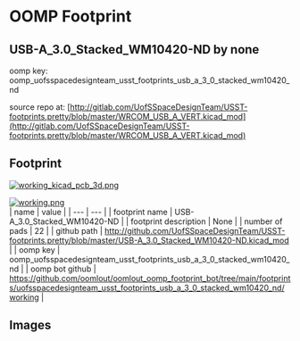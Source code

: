 # OOMP Footprint  
## USB-A_3.0_Stacked_WM10420-ND  by none  
  
oomp key: oomp_uofsspacedesignteam_usst_footprints_usb_a_3_0_stacked_wm10420_nd  
  
source repo at: [http://gitlab.com/UofSSpaceDesignTeam/USST-footprints.pretty/blob/master/WRCOM_USB_A_VERT.kicad_mod](http://gitlab.com/UofSSpaceDesignTeam/USST-footprints.pretty/blob/master/WRCOM_USB_A_VERT.kicad_mod)  
## Footprint  
  
[![working_kicad_pcb_3d.png](working_kicad_pcb_3d_600.png)](working_kicad_pcb_3d.png)  
  
[![working.png](working_600.png)](working.png)  
| name | value | 
| --- | --- | 
| footprint name | USB-A_3.0_Stacked_WM10420-ND | 
| footprint description | None | 
| number of pads | 22 | 
| github path | http://github.com/UofSSpaceDesignTeam/USST-footprints.pretty/blob/master/USB-A_3.0_Stacked_WM10420-ND.kicad_mod | 
| oomp key | oomp_uofsspacedesignteam_usst_footprints_usb_a_3_0_stacked_wm10420_nd | 
| oomp bot github | https://github.com/oomlout/oomlout_oomp_footprint_bot/tree/main/footprints/uofsspacedesignteam_usst_footprints_usb_a_3_0_stacked_wm10420_nd/working | 
## Images  
